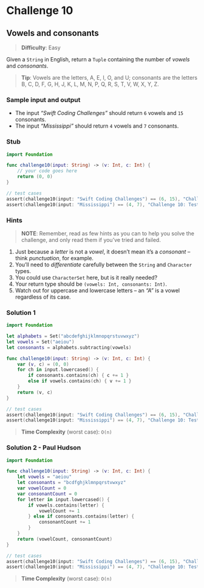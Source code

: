 # Challenge 10

## Vowels and consonants

> **Difficulty**: Easy

Given a `String` in English, return a `Tuple` containing the number of *vowels* and *consonants*.

> **Tip**: Vowels are the letters, A, E, I, O, and U; consonants are the letters B, C, D, F, G, H, J, K, L, M, N, P, Q, R, S, T, V, W, X, Y, Z.

### Sample input and output

- The input *“Swift Coding Challenges”* should return `6` vowels and `15` consonants.
- The input *“Mississippi”* should return `4` vowels and `7` consonants.

### Stub

``` swift
import Foundation

func challenge10(input: String) -> (v: Int, c: Int) { 
    // your code goes here
    return (0, 0)
}

// test cases
assert(challenge10(input: "Swift Coding Challenges") == (6, 15), "Challenge 10: Test #1 - failed")
assert(challenge10(input: "Mississippi") == (4, 7), "Challenge 10: Test #2 - failed")
```

### Hints

> **NOTE**: Remember, read as few hints as you can to help you solve the challenge, and only read them if you’ve tried and failed.

1. Just because a *letter* is not a *vowel*, it doesn’t mean it’s a *consonant* – think *punctuation*, for example.
2. You’ll need to *differentiate* carefully between the `String` and `Character` types.
3. You could use `CharacterSet` here, but is it really needed?
4. Your return type should be `(vowels: Int, consonants: Int)`.
5. Watch out for uppercase and lowercase letters – an *“A”* is a vowel regardless of its case.

### Solution 1

``` swift
import Foundation

let alphabets = Set("abcdefghijklmnopqrstuvwxyz")
let vowels = Set("aeiou")
let consonants = alphabets.subtracting(vowels)

func challenge10(input: String) -> (v: Int, c: Int) { 
    var (v, c) = (0, 0)
    for ch in input.lowercased() {
        if consonants.contains(ch) { c += 1 }
        else if vowels.contains(ch) { v += 1 }
    }
    return (v, c)
}

// test cases
assert(challenge10(input: "Swift Coding Challenges") == (6, 15), "Challenge 10: Test #1 - failed")
assert(challenge10(input: "Mississippi") == (4, 7), "Challenge 10: Test #2 - failed")
```

> **Time Complexity** (worst case): `O(n)`

### Solution 2 - Paul Hudson

``` swift
import Foundation

func challenge10(input: String) -> (v: Int, c: Int) { 
    let vowels = "aeiou"
    let consonants = "bcdfghjklmnpqrstvwxyz"
    var vowelCount = 0
    var consonantCount = 0
    for letter in input.lowercased() {
        if vowels.contains(letter) {
            vowelCount += 1
        } else if consonants.contains(letter) {
            consonantCount += 1
        }
    }
    return (vowelCount, consonantCount)
}

// test cases
assert(challenge10(input: "Swift Coding Challenges") == (6, 15), "Challenge 10: Test #1 - failed")
assert(challenge10(input: "Mississippi") == (4, 7), "Challenge 10: Test #2 - failed")
```

> **Time Complexity** (worst case): `O(n)`
